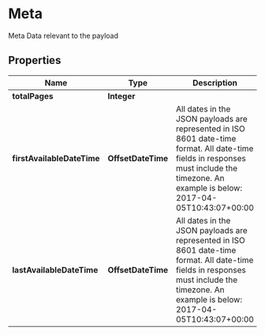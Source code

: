 

# Meta

Meta Data relevant to the payload

## Properties

| Name | Type | Description | Notes |
|------------ | ------------- | ------------- | -------------|
|**totalPages** | **Integer** |  |  [optional] |
|**firstAvailableDateTime** | **OffsetDateTime** | All dates in the JSON payloads are represented in ISO 8601 date-time format.  All date-time fields in responses must include the timezone. An example is below: 2017-04-05T10:43:07+00:00 |  [optional] |
|**lastAvailableDateTime** | **OffsetDateTime** | All dates in the JSON payloads are represented in ISO 8601 date-time format.  All date-time fields in responses must include the timezone. An example is below: 2017-04-05T10:43:07+00:00 |  [optional] |



